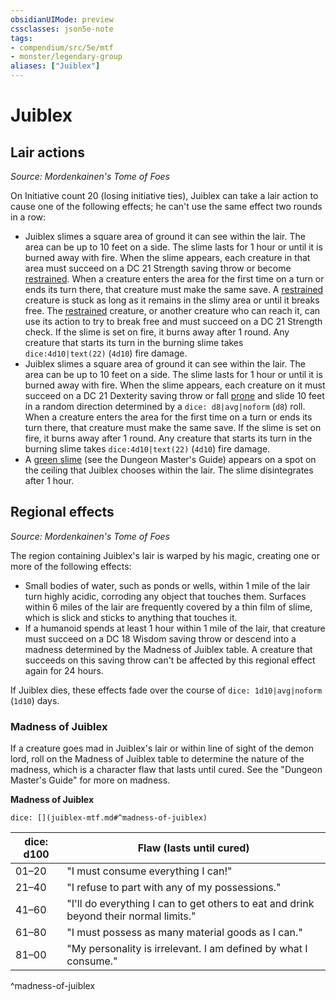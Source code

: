 ```yaml
---
obsidianUIMode: preview
cssclasses: json5e-note
tags:
- compendium/src/5e/mtf
- monster/legendary-group
aliases: ["Juiblex"]
---
```

# Juiblex

## Lair actions
_Source: Mordenkainen's Tome of Foes_

On Initiative count 20 (losing initiative ties), Juiblex can take a lair action to cause one of the following effects; he can't use the same effect two rounds in a row:

- Juiblex slimes a square area of ground it can see within the lair. The area can be up to 10 feet on a side. The slime lasts for 1 hour or until it is burned away with fire. When the slime appears, each creature in that area must succeed on a DC 21 Strength saving throw or become [restrained](/3-Mechanics/CLI/rules/conditions.md#restrained). When a creature enters the area for the first time on a turn or ends its turn there, that creature must make the same save. A [restrained](/3-Mechanics/CLI/rules/conditions.md#restrained) creature is stuck as long as it remains in the slimy area or until it breaks free. The [restrained](/3-Mechanics/CLI/rules/conditions.md#restrained) creature, or another creature who can reach it, can use its action to try to break free and must succeed on a DC 21 Strength check. If the slime is set on fire, it burns away after 1 round. Any creature that starts its turn in the burning slime takes `dice:4d10|text(22)` (`4d10`) fire damage.  
- Juiblex slimes a square area of ground it can see within the lair. The area can be up to 10 feet on a side. The slime lasts for 1 hour or until it is burned away with fire. When the slime appears, each creature on it must succeed on a DC 21 Dexterity saving throw or fall [prone](/3-Mechanics/CLI/rules/conditions.md#prone) and slide 10 feet in a random direction determined by a `dice: d8|avg|noform` (`d8`) roll. When a creature enters the area for the first time on a turn or ends its turn there, that creature must make the same save. If the slime is set on fire, it burns away after 1 round. Any creature that starts its turn in the burning slime takes `dice:4d10|text(22)` (`4d10`) fire damage.  
- A [green slime](/3-Mechanics/CLI/traps-hazards/green-slime.md) (see the Dungeon Master's Guide) appears on a spot on the ceiling that Juiblex chooses within the lair. The slime disintegrates after 1 hour.  

## Regional effects
_Source: Mordenkainen's Tome of Foes_

The region containing Juiblex's lair is warped by his magic, creating one or more of the following effects:

- Small bodies of water, such as ponds or wells, within 1 mile of the lair turn highly acidic, corroding any object that touches them. Surfaces within 6 miles of the lair are frequently covered by a thin film of slime, which is slick and sticks to anything that touches it.  
- If a humanoid spends at least 1 hour within 1 mile of the lair, that creature must succeed on a DC 18 Wisdom saving throw or descend into a madness determined by the Madness of Juiblex table. A creature that succeeds on this saving throw can't be affected by this regional effect again for 24 hours.  

If Juiblex dies, these effects fade over the course of `dice: 1d10|avg|noform` (`1d10`) days.

### Madness of Juiblex

If a creature goes mad in Juiblex's lair or within line of sight of the demon lord, roll on the Madness of Juiblex table to determine the nature of the madness, which is a character flaw that lasts until cured. See the "Dungeon Master's Guide" for more on madness.

**Madness of Juiblex**

`dice: [](juiblex-mtf.md#^madness-of-juiblex)`

| dice: d100 | Flaw (lasts until cured) |
|------------|--------------------------|
| 01–20 | "I must consume everything I can!" |
| 21–40 | "I refuse to part with any of my possessions." |
| 41–60 | "I'll do everything I can to get others to eat and drink beyond their normal limits." |
| 61–80 | "I must possess as many material goods as I can." |
| 81–00 | "My personality is irrelevant. I am defined by what I consume." |
^madness-of-juiblex